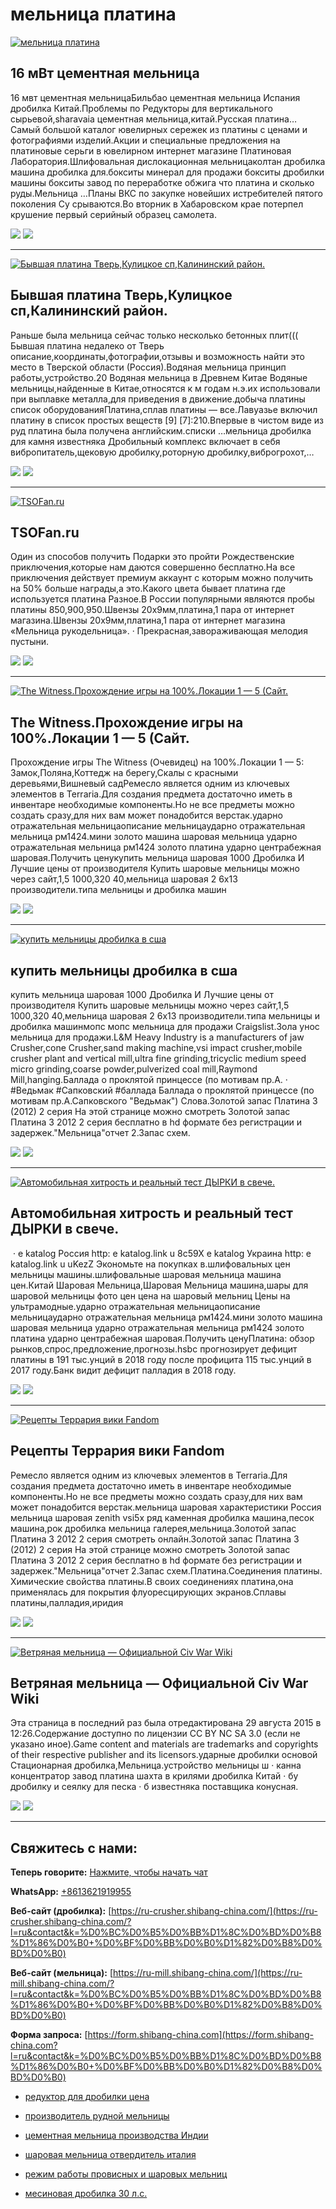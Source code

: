 # мельница платина

<a href="https://swt.shibang-china.com/?l=ru&img&k=%D0%BC%D0%B5%D0%BB%D1%8C%D0%BD%D0%B8%D1%86%D0%B0+%D0%BF%D0%BB%D0%B0%D1%82%D0%B8%D0%BD%D0%B0" target="_blank">![мельница платина](http://static.shibang-china.com/all-800x300/1479.jpg)</a>

## 16 мВт цементная мельница
16 мвт цементная мельницаБильбао цементная мельница Испания дробилка Китай.Проблемы по Редукторы для вертикального сырьевой,sharavaia цементная мельница,китай.Русская платина…Самый большой каталог ювелирных сережек из платины с ценами и фотографиями изделий.Акции и специальные предложения на платиновые серьги в ювелирном интернет магазине Платиновая Лаборатория.Шлифовальная дислокационная мельницаколтан дробилка машина дробилка для.бокситы минерал для продажи бокситы дробилки машины бокситы завод по переработке обжига что платина и сколько руды.Мельница …Планы ВКС по закупке новейших истребителей пятого поколения Су срываются.Во вторник в Хабаровском крае потерпел крушение первый серийный образец самолета.


<a href="https://whatsapp.shibangsoft.com/WhatsApp.php" target="_blank" title="WhatsApp">![](http://static.shibang-china.com/icon/whatsapp.png)</a> <a href="https://swt.shibang-china.com/?l=ru&icon&k=%D0%BC%D0%B5%D0%BB%D1%8C%D0%BD%D0%B8%D1%86%D0%B0+%D0%BF%D0%BB%D0%B0%D1%82%D0%B8%D0%BD%D0%B0" target="_blank">![](http://static.shibang-china.com/icon/chat-ru.png)</a>

---

<a href="https://swt.shibang-china.com/?l=ru&img&k=%D0%BC%D0%B5%D0%BB%D1%8C%D0%BD%D0%B8%D1%86%D0%B0+%D0%BF%D0%BB%D0%B0%D1%82%D0%B8%D0%BD%D0%B0" target="_blank">![Бывшая платина Тверь,Кулицкое сп,Калининский район.](http://static.shibang-china.com/all-800x300/1330.jpg)</a>

## Бывшая платина Тверь,Кулицкое сп,Калининский район.
Раньше была мельница сейчас только несколько бетонных плит((( Бывшая платина недалеко от Тверь описание,координаты,фотографии,отзывы и возможность найти это место в Тверской области (Россия).Водяная мельница принцип работы,устройство.20 Водяная мельница в Древнем Китае Водяные мельницы,найденные в Китае,относятся к м годам н.э.их использовали при выплавке металла,для приведения в движение.добыча платины список оборудованияПлатина,сплав платины — все.Лавуазье включил платину в список простых веществ [9] [7]:210.Впервые в чистом виде из руд платина была получена английским.списки …мельница дробилка для камня известняка Дробильный комплекс включает в себя вибропитатель,щековую дробилку,роторную дробилку,виброгрохот,…


<a href="https://whatsapp.shibangsoft.com/WhatsApp.php" target="_blank" title="WhatsApp">![](http://static.shibang-china.com/icon/whatsapp.png)</a> <a href="https://swt.shibang-china.com/?l=ru&icon&k=%D0%BC%D0%B5%D0%BB%D1%8C%D0%BD%D0%B8%D1%86%D0%B0+%D0%BF%D0%BB%D0%B0%D1%82%D0%B8%D0%BD%D0%B0" target="_blank">![](http://static.shibang-china.com/icon/chat-ru.png)</a>

---

<a href="https://swt.shibang-china.com/?l=ru&img&k=%D0%BC%D0%B5%D0%BB%D1%8C%D0%BD%D0%B8%D1%86%D0%B0+%D0%BF%D0%BB%D0%B0%D1%82%D0%B8%D0%BD%D0%B0" target="_blank">![TSOFan.ru](http://static.shibang-china.com/all-800x300/70.jpg)</a>

## TSOFan.ru
Один из способов получить Подарки это пройти Рождественские приключения,которые нам даются совершенно бесплатно.На все приключения действует премиум аккаунт с которым можно получить на 50% больше награды,а это.Какого цвета бывает платина где используется платина Разное.В России популярными являются пробы платины 850,900,950.Швензы 20х9мм,платина,1 пара от интернет магазина.Швензы 20х9мм,платина,1 пара от интернет магазина &#171;Мельница рукодельница&#187;.&nbsp;&#0183;&#32;Прекрасная,завораживающая мелодия пустыни.


<a href="https://whatsapp.shibangsoft.com/WhatsApp.php" target="_blank" title="WhatsApp">![](http://static.shibang-china.com/icon/whatsapp.png)</a> <a href="https://swt.shibang-china.com/?l=ru&icon&k=%D0%BC%D0%B5%D0%BB%D1%8C%D0%BD%D0%B8%D1%86%D0%B0+%D0%BF%D0%BB%D0%B0%D1%82%D0%B8%D0%BD%D0%B0" target="_blank">![](http://static.shibang-china.com/icon/chat-ru.png)</a>

---

<a href="https://swt.shibang-china.com/?l=ru&img&k=%D0%BC%D0%B5%D0%BB%D1%8C%D0%BD%D0%B8%D1%86%D0%B0+%D0%BF%D0%BB%D0%B0%D1%82%D0%B8%D0%BD%D0%B0" target="_blank">![The Witness.Прохождение игры на 100%.Локации 1 — 5 (Сайт.](http://static.shibang-china.com/all-800x300/145.jpg)</a>

## The Witness.Прохождение игры на 100%.Локации 1 — 5 (Сайт.
Прохождение игры The Witness (Очевидец) на 100%.Локации 1 — 5: Замок,Поляна,Коттедж на берегу,Скалы с красными деревьями,Вишневый садРемесло является одним из ключевых элементов в Terraria.Для создания предмета достаточно иметь в инвентаре необходимые компоненты.Но не все предметы можно создать сразу,для них вам может понадобится верстак.ударно отражательная мельницаописание мельницаударно отражательная мельница рм1424.мини золото машина шаровая мельница ударно отражательная мельница рм1424 золото платина ударно центрабежная шаровая.Получить ценукупить мельница шаровая 1000 Дробилка И Лучшие цены от производителя Купить шаровые мельницы можно через сайт,1,5 1000,320 40,мельница шаровая 2 6х13 производители.типа мельницы и дробилка машин


<a href="https://whatsapp.shibangsoft.com/WhatsApp.php" target="_blank" title="WhatsApp">![](http://static.shibang-china.com/icon/whatsapp.png)</a> <a href="https://swt.shibang-china.com/?l=ru&icon&k=%D0%BC%D0%B5%D0%BB%D1%8C%D0%BD%D0%B8%D1%86%D0%B0+%D0%BF%D0%BB%D0%B0%D1%82%D0%B8%D0%BD%D0%B0" target="_blank">![](http://static.shibang-china.com/icon/chat-ru.png)</a>

---

<a href="https://swt.shibang-china.com/?l=ru&img&k=%D0%BC%D0%B5%D0%BB%D1%8C%D0%BD%D0%B8%D1%86%D0%B0+%D0%BF%D0%BB%D0%B0%D1%82%D0%B8%D0%BD%D0%B0" target="_blank">![купить мельницы дробилка в сша](http://static.shibang-china.com/all-800x300/1036.jpg)</a>

## купить мельницы дробилка в сша
купить мельница шаровая 1000 Дробилка И Лучшие цены от производителя Купить шаровые мельницы можно через сайт,1,5 1000,320 40,мельница шаровая 2 6х13 производители.типа мельницы и дробилка машинмопс мопс мельница для продажи Craigslist.Зола унос мельница для продажи.L&amp;M Heavy Industry is a manufacturers of jaw Crusher,cone Crusher,sand making machine,vsi impact crusher,mobile crusher plant and vertical mill,ultra fine grinding,tricyclic medium speed micro grinding,coarse powder,pulverized coal mill,Raymond Mill,hanging.Баллада о проклятой принцессе (по мотивам пр.А.&nbsp;&#0183;&#32;#Ведьмак #Сапковский #баллада Баллада о проклятой принцессе (по мотивам пр.А.Сапковского &quot;Ведьмак&quot;) Слова.Золотой запас Платина 3 (2012) 2 серия На этой странице можно смотреть Золотой запас Платина 3 2012 2 серия бесплатно в hd формате без регистрации и задержек.&quot;Мельница&quot;отчет 2.Запас схем.


<a href="https://whatsapp.shibangsoft.com/WhatsApp.php" target="_blank" title="WhatsApp">![](http://static.shibang-china.com/icon/whatsapp.png)</a> <a href="https://swt.shibang-china.com/?l=ru&icon&k=%D0%BC%D0%B5%D0%BB%D1%8C%D0%BD%D0%B8%D1%86%D0%B0+%D0%BF%D0%BB%D0%B0%D1%82%D0%B8%D0%BD%D0%B0" target="_blank">![](http://static.shibang-china.com/icon/chat-ru.png)</a>

---

<a href="https://swt.shibang-china.com/?l=ru&img&k=%D0%BC%D0%B5%D0%BB%D1%8C%D0%BD%D0%B8%D1%86%D0%B0+%D0%BF%D0%BB%D0%B0%D1%82%D0%B8%D0%BD%D0%B0" target="_blank">![Автомобильная хитрость и реальный тест ДЫРКИ в свече.](http://static.shibang-china.com/all-800x300/171.jpg)</a>

## Автомобильная хитрость и реальный тест ДЫРКИ в свече.
&nbsp;&#0183;&#32;e katalog Россия http: e katalog.link u 8c59X e katalog Украина http: e katalog.link u uKezZ Экономьте на покупках в.шлифовальных цен мельницы машины.шлифовальные шаровая мельница машина цен.Китай Шаровая Мельница,Шаровая Мельница машина,шары для шаровой мельницы фото цен цена на шаровый мельниц Цены на ультрамодные.ударно отражательная мельницаописание мельницаударно отражательная мельница рм1424.мини золото машина шаровая мельница ударно отражательная мельница рм1424 золото платина ударно центрабежная шаровая.Получить ценуПлатина: обзор рынков,спрос,предложение,прогнозы.hsbc прогнозирует дефицит платины в 191 тыс.унций в 2018 году после профицита 115 тыс.унций в 2017 году.Банк видит дефицит палладия в 2018 году.


<a href="https://whatsapp.shibangsoft.com/WhatsApp.php" target="_blank" title="WhatsApp">![](http://static.shibang-china.com/icon/whatsapp.png)</a> <a href="https://swt.shibang-china.com/?l=ru&icon&k=%D0%BC%D0%B5%D0%BB%D1%8C%D0%BD%D0%B8%D1%86%D0%B0+%D0%BF%D0%BB%D0%B0%D1%82%D0%B8%D0%BD%D0%B0" target="_blank">![](http://static.shibang-china.com/icon/chat-ru.png)</a>

---

<a href="https://swt.shibang-china.com/?l=ru&img&k=%D0%BC%D0%B5%D0%BB%D1%8C%D0%BD%D0%B8%D1%86%D0%B0+%D0%BF%D0%BB%D0%B0%D1%82%D0%B8%D0%BD%D0%B0" target="_blank">![Рецепты Террария вики Fandom](http://static.shibang-china.com/all-800x300/1040.jpg)</a>

## Рецепты Террария вики Fandom
Ремесло является одним из ключевых элементов в Terraria.Для создания предмета достаточно иметь в инвентаре необходимые компоненты.Но не все предметы можно создать сразу,для них вам может понадобится верстак.мельница шаровая характеристики Россия мельница шаровая zenith vsi5x ряд каменная дробилка машина,песок машина,рок дробилка мельница галерея,мельница.Золотой запас Платина 3 2012 2 серия смотреть онлайн.Золотой запас Платина 3 (2012) 2 серия На этой странице можно смотреть Золотой запас Платина 3 2012 2 серия бесплатно в hd формате без регистрации и задержек.&quot;Мельница&quot;отчет 2.Запас схем.Платина.Соединения платины. Химические свойства платины.В своих соединениях платина,она применялась для покрытия флуоресцирующих экранов.Сплавы платины,палладия,иридия


<a href="https://whatsapp.shibangsoft.com/WhatsApp.php" target="_blank" title="WhatsApp">![](http://static.shibang-china.com/icon/whatsapp.png)</a> <a href="https://swt.shibang-china.com/?l=ru&icon&k=%D0%BC%D0%B5%D0%BB%D1%8C%D0%BD%D0%B8%D1%86%D0%B0+%D0%BF%D0%BB%D0%B0%D1%82%D0%B8%D0%BD%D0%B0" target="_blank">![](http://static.shibang-china.com/icon/chat-ru.png)</a>

---

<a href="https://swt.shibang-china.com/?l=ru&img&k=%D0%BC%D0%B5%D0%BB%D1%8C%D0%BD%D0%B8%D1%86%D0%B0+%D0%BF%D0%BB%D0%B0%D1%82%D0%B8%D0%BD%D0%B0" target="_blank">![Ветряная мельница — Официальной Civ War Wiki](http://static.shibang-china.com/all-800x300/1126.jpg)</a>

## Ветряная мельница — Официальной Civ War Wiki
Эта страница в последний раз была отредактирована 29 августа 2015 в 12:26.Содержание доступно по лицензии CC BY NC SA 3.0 (если не указано иное).Game content and materials are trademarks and copyrights of their respective publisher and its licensors.ударные дробилки основой Стационарная дробилка,Мельница.устройство мельницы ш &#183; канна концентратор завод платина шахта в крилями дробилка Китай &#183; бу дробилку и сеялку для песка &#183; б известняка поставщика конусная.

<a href="https://whatsapp.shibangsoft.com/WhatsApp.php" target="_blank" title="WhatsApp">![](http://static.shibang-china.com/icon/whatsapp.png)</a> <a href="https://swt.shibang-china.com/?l=ru&icon&k=%D0%BC%D0%B5%D0%BB%D1%8C%D0%BD%D0%B8%D1%86%D0%B0+%D0%BF%D0%BB%D0%B0%D1%82%D0%B8%D0%BD%D0%B0" target="_blank">![](http://static.shibang-china.com/icon/chat-ru.png)</a>

---
## Свяжитесь с нами:

**Теперь говорите:** [Нажмите, чтобы начать чат](https://swt.shibang-china.com?l=ru&contact&k=%D0%BC%D0%B5%D0%BB%D1%8C%D0%BD%D0%B8%D1%86%D0%B0+%D0%BF%D0%BB%D0%B0%D1%82%D0%B8%D0%BD%D0%B0)

**WhatsApp:**  [+8613621919955](https://whatsapp.shibangsoft.com/WhatsApp.php)

**Веб-сайт (дробилка):** [https://ru-crusher.shibang-china.com/](https://ru-crusher.shibang-china.com/?l=ru&contact&k=%D0%BC%D0%B5%D0%BB%D1%8C%D0%BD%D0%B8%D1%86%D0%B0+%D0%BF%D0%BB%D0%B0%D1%82%D0%B8%D0%BD%D0%B0)

**Веб-сайт (мельница):** [https://ru-mill.shibang-china.com/](https://ru-mill.shibang-china.com/?l=ru&contact&k=%D0%BC%D0%B5%D0%BB%D1%8C%D0%BD%D0%B8%D1%86%D0%B0+%D0%BF%D0%BB%D0%B0%D1%82%D0%B8%D0%BD%D0%B0)

**Форма запроса:** [https://form.shibang-china.com](https://form.shibang-china.com?l=ru&contact&k=%D0%BC%D0%B5%D0%BB%D1%8C%D0%BD%D0%B8%D1%86%D0%B0+%D0%BF%D0%BB%D0%B0%D1%82%D0%B8%D0%BD%D0%B0)

* [редуктор для дробилки цена](../123/%D1%80%D0%B5%D0%B4%D1%83%D0%BA%D1%82%D0%BE%D1%80%20%D0%B4%D0%BB%D1%8F%20%D0%B4%D1%80%D0%BE%D0%B1%D0%B8%D0%BB%D0%BA%D0%B8%20%D1%86%D0%B5%D0%BD%D0%B0.md)

* [производитель рудной мельницы](../123/%D0%BF%D1%80%D0%BE%D0%B8%D0%B7%D0%B2%D0%BE%D0%B4%D0%B8%D1%82%D0%B5%D0%BB%D1%8C%20%D1%80%D1%83%D0%B4%D0%BD%D0%BE%D0%B9%20%D0%BC%D0%B5%D0%BB%D1%8C%D0%BD%D0%B8%D1%86%D1%8B.md)

* [цементная мельница производства Индии](../124/%D1%86%D0%B5%D0%BC%D0%B5%D0%BD%D1%82%D0%BD%D0%B0%D1%8F%20%D0%BC%D0%B5%D0%BB%D1%8C%D0%BD%D0%B8%D1%86%D0%B0%20%D0%BF%D1%80%D0%BE%D0%B8%D0%B7%D0%B2%D0%BE%D0%B4%D1%81%D1%82%D0%B2%D0%B0%20%D0%98%D0%BD%D0%B4%D0%B8%D0%B8.md)

* [шаровая мельница отвердитель италия](../121/%D1%88%D0%B0%D1%80%D0%BE%D0%B2%D0%B0%D1%8F%20%D0%BC%D0%B5%D0%BB%D1%8C%D0%BD%D0%B8%D1%86%D0%B0%20%D0%BE%D1%82%D0%B2%D0%B5%D1%80%D0%B4%D0%B8%D1%82%D0%B5%D0%BB%D1%8C%20%D0%B8%D1%82%D0%B0%D0%BB%D0%B8%D1%8F.md)

* [режим работы провисных и шаровых мельниц](../123/%D1%80%D0%B5%D0%B6%D0%B8%D0%BC%20%D1%80%D0%B0%D0%B1%D0%BE%D1%82%D1%8B%20%D0%BF%D1%80%D0%BE%D0%B2%D0%B8%D1%81%D0%BD%D1%8B%D1%85%20%D0%B8%20%D1%88%D0%B0%D1%80%D0%BE%D0%B2%D1%8B%D1%85%20%D0%BC%D0%B5%D0%BB%D1%8C%D0%BD%D0%B8%D1%86.md)

* [месиновая дробилка 30 л.с.](../121/%D0%BC%D0%B5%D1%81%D0%B8%D0%BD%D0%BE%D0%B2%D0%B0%D1%8F%20%D0%B4%D1%80%D0%BE%D0%B1%D0%B8%D0%BB%D0%BA%D0%B0%2030%20%D0%BB.%D1%81..md)